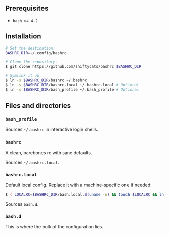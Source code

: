## Prerequisites

* `bash >= 4.2`

## Installation

```bash
# Set the destination.
BASHRC_DIR=~/.config/bashrc

# Clone the repository.
$ git clone https://github.com/shiftycats/bashrc $BASHRC_DIR

# Symlink it up.
$ ln -s $BASHRC_DIR/bashrc ~/.bashrc
$ ln -s $BASHRC_DIR/bashrc.local ~/.bashrc.local # Optional
$ ln -s $BASHRC_DIR/bash_profile ~/.bash_profile # Optional
```

## Files and directories

### `bash_profile` 
Sources `~/.bashrc` in interactive login shells.

### `bashrc` 
A clean, barebones rc with sane defaults. 

Sources `~/.bashrc.local`.

### `bashrc.local` 
Default local config. Replace it with a machine-specific one if needed:

```bash
$ ( LOCALRC=$BASHRC_DIR/bash.local.$(uname -n) && touch $LOCALRC && ln -s $LOCALRC ~/.bashrc.local )
```

Sources `bash.d`.

### `bash.d` 
This is where the bulk of the configuration lies.
